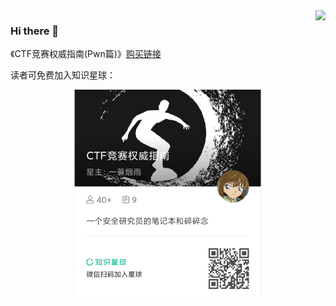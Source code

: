 <img align="right" src="https://github-readme-stats.vercel.app/api?username=firmianay&show_icons=true&icon_color=CE1D2D&text_color=718096&bg_color=00000000&hide_title=true&hide_border=true" />

### Hi there 👋

《CTF竞赛权威指南(Pwn篇)》[购买链接](https://item.jd.com/13041828.html)

读者可免费加入知识星球：

<div align="center">
	<img src="./zsxq.png" alt="zsxq" width="300">
</div>
